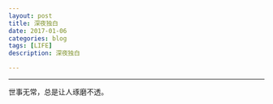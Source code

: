 ```yaml
---
layout: post
title: 深夜独白
date: 2017-01-06
categories: blog
tags: [LIFE]
description: 深夜独白

---
```


----
世事无常，总是让人琢磨不透。
